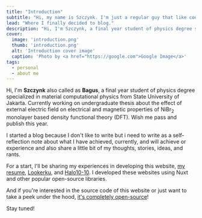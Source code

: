 ```yaml
---
title: "Introduction"
subtitle: "Hi, my name is Szczynk. I'm just a regular guy that like coding."
lead: "Where I finally decided to blog."
description: "Hi, I'm Szczynk, a final year student of physics degree specialized in material computational physics from State University of Jakarta. Currently working on bachelor thesis about the effect of external electric field on electrical and magnetic properties of NiBr2 monolayer based density functional theory (DFT)."
cover:
  image: 'introduction.png'
  thumb: 'introduction.png'
  alt: 'Introduction cover image'
  caption: 'Photo by <a href="https://google.com">Google Image</a>'
tags:
  - personal
  - about me
---
```


Hi, I'm **Szczynk** also called as **Bagus**, a final year student of physics degree specialized in material computational physics from State University of Jakarta. Currently working on undergraduate thesis about the effect of external electric field on electrical and magnetic properties of NiBr<sub>2</sub> monolayer based density functional theory (DFT). Wish me pass and publish this year.

I started a blog because I don't like to write but i need to write as a self-reflection note about what I have achieved, currently, and will achieve or experience and also share a little bit of my thoughts, stories, ideas, and rants.

For a start, I'll be sharing my experiences in developing this website, [my resume](https://szczynk.github.io/resume/), [Lookerku](https://test.lookerku.com/), and [Halo10-10](https://www.halo10-io.com/). I developed these websites using Nuxt and other popular open-source libraries.

And if you're interested in the source code of this website or just want to take a peek under the hood, [it's completely open-source](https://github.com/szczynk/blog)!

Stay tuned!
